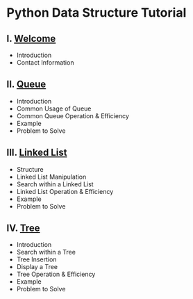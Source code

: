 # Python Data Structure Tutorial

## I. [Welcome](./0-welcome.md)

- Introduction
- Contact Information

## II. [Queue](./1-queue.md)

- Introduction
- Common Usage of Queue
- Common Queue Operation & Efficiency
- Example
- Problem to Solve

## III. [Linked List](./2-linked-list.md)

- Structure
- Linked List Manipulation
- Search within a Linked List
- Linked List Operation & Efficiency
- Example
- Problem to Solve

## IV. [Tree](./3-tree.md)

- Introduction
- Search within a Tree
- Tree Insertion
- Display a Tree
- Tree Operation & Efficiency
- Example
- Problem to Solve

